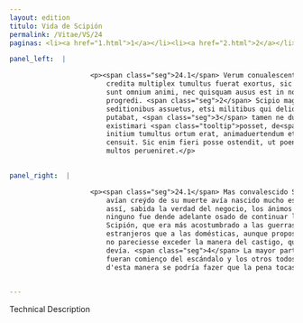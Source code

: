 ```yaml
---
layout: edition
titulo: Vida de Scipión
permalink: /Vitae/VS/24
paginas: <li><a href="1.html">1</a></li><li><a href="2.html">2</a></li><li><a href="3.html">3</a></li><li><a href="4.html">4</a></li><li><a href="5.html">5</a></li><li><a href="6.html">6</a></li><li><a href="7.html">7</a></li><li><a href="8.html">8</a></li><li><a href="9.html">9</a></li><li><a href="10.html">10</a></li><li><a href="11.html">11</a></li><li><a href="12.html">12</a></li><li><a href="13.html">13</a></li><li><a href="14.html">14</a></li><li><a href="15.html">15</a></li><li><a href="16.html">16</a></li><li><a href="17.html">17</a></li><li><a href="18.html">18</a></li><li><a href="19.html">19</a></li><li><a href="20.html">20</a></li><li><a href="21.html">21</a></li><li><a href="22.html">22</a></li><li><a href="23.html">23</a></li><li><a href="24.html">24</a></li><li><a href="25.html">25</a></li><li><a href="26.html">26</a></li><li><a href="27.html">27</a></li><li><a href="28.html">28</a></li><li><a href="29.html">29</a></li><li><a href="30.html">30</a></li><li><a href="31.html">31</a></li><li><a href="32.html">32</a></li><li><a href="33.html">33</a></li><li><a href="34.html">34</a></li><li><a href="35.html">35</a></li><li><a href="36.html">36</a></li><li><a href="37.html">37</a></li><li><a href="38.html">38</a></li><li><a href="39.html">39</a></li><li><a href="40.html">40</a></li><li><a href="41.html">41</a></li><li><a href="42.html">42</a></li><li><a href="43.html">43</a></li><li><a href="44.html">44</a></li><li><a href="45.html">45</a></li><li><a href="46.html">46</a></li><li><a href="47.html">47</a></li><li><a href="48.html">48</a></li><li><a href="49.html">49</a></li><li><a href="50.html">50</a></li><li><a href="51.html">51</a></li><li><a href="52.html">52</a></li><li><a href="53.html">53</a></li><li><a href="54.html">54</a></li><li><a href="55.html">55</a></li><li><a href="56.html">56</a></li><li><a href="57.html">57</a></li><li><a href="58.html">58</a></li><li><a href="59.html">59</a></li><li><a href="60.html">60</a></li><li><a href="61.html">61</a></li><li><a href="62.html">62</a></li><li><a href="63.html">63</a></li><li><a href="64.html">64</a></li><li><a href="65.html">65</a></li><li><a href="66.html">66</a></li><li><a href="67.html">67</a></li><li><a href="68.html">68</a></li><li><a href="69.html">69</a></li><li><a href="70.html">70</a></li><li><a href="71.html">71</a></li><li><a href="72.html">72</a></li><li><a href="73.html">73</a></li><li><a href="74.html">74</a></li>

panel_left:  |

                    <p><span class="seg">24.1</span> Verum conualescente Scipione, ut ex fama eius mortis falso
                        credita multiplex tumultus fuerat exortus, sic comperta ueritate rei territi
                        sunt omnium animi, nec quisquam ausus est in nouandis rebus ulterius
                        progredi. <span class="seg">2</span> Scipio magis externis bellis quam domesticis
                        seditionibus assuetus, etsi militibus qui deliquerant grauiter succensendum
                        putabat, <span class="seg">3</span> tamen ne dum irae indulget excesisse in puniendo modum
                        existimari <span class="tooltip">posset, de<span class="tooltiptext">posset: sed de <span class="siglas">F</span> </span></span> hac re ad consilium refert. <span class="seg">4</span> Maior pars in eos a quibus
                        initium tumultus ortum erat, animaduertendum et reliquis ignoscendum
                        censuit. Sic enim fieri posse ostendit, ut poena ad paucos, exemplum ad
                        multos perueniret.</p>
                

panel_right:  |

                    <p><span class="seg">24.1</span> Mas convalescido Scipión, assí como de la fama falsa que
                        avían creýdo de su muerte avía nascido mucho escándalo y levantamientos,
                        assí, sabida la verdad del negocio, los ánimos de todos se aterrecieron y
                        ninguno fue dende adelante osado de continuar las novedades. <span class="seg">2</span> Y
                        Scipión, que era más acostumbrado a las guerras de los contrarios
                        estranjeros que a las domésticas, aunque proposiera <span class="tooltip">gravemente<span class="tooltiptext">gravamente  </span></span> punir a <span class="tooltip">los<span class="tooltiptext">lo  </span></span> que avían errado, <span class="seg">3</span> pero, porque si diesse logar a la yra,
                        no pareciesse exceder la manera del castigo, quiso sobre ello aver <a href="../public/images/1491/185r.jpg" target="new"><img class="facs" src="https://alfonsodepalencia.github.io/Vitae/public/images/facs_icon.jpg"/></a>[185r,b] consejo con quien
                        devía. <span class="seg">4</span> La mayor parte fue de acuerdo que se castigassen los que
                        fueran comienço del escándalo y los otros todos perdonados, y mostró que
                        d'esta manera se podría fazer que la pena tocasse a pocos y el exemplo a <span class="tooltip">muchos<span class="tooltiptext">muchas  </span></span>. </p>
                

---
```


Technical Description 